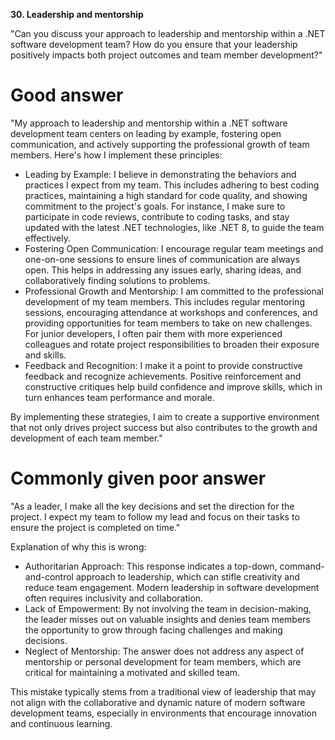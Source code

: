 **30. Leadership and mentorship**

"Can you discuss your approach to leadership and mentorship within a .NET software development team? How do you ensure that your leadership positively impacts both project outcomes and team member development?"

# Good answer

"My approach to leadership and mentorship within a .NET software development team centers on leading by example, fostering open communication, and actively supporting the professional growth of team members. Here's how I implement these principles:
- Leading by Example: I believe in demonstrating the behaviors and practices I expect from my team. This includes adhering to best coding practices, maintaining a high standard for code quality, and showing commitment to the project's goals. For instance, I make sure to participate in code reviews, contribute to coding tasks, and stay updated with the latest .NET technologies, like .NET 8, to guide the team effectively.
- Fostering Open Communication: I encourage regular team meetings and one-on-one sessions to ensure lines of communication are always open. This helps in addressing any issues early, sharing ideas, and collaboratively finding solutions to problems.
- Professional Growth and Mentorship: I am committed to the professional development of my team members. This includes regular mentoring sessions, encouraging attendance at workshops and conferences, and providing opportunities for team members to take on new challenges. For junior developers, I often pair them with more experienced colleagues and rotate project responsibilities to broaden their exposure and skills.
- Feedback and Recognition: I make it a point to provide constructive feedback and recognize achievements. Positive reinforcement and constructive critiques help build confidence and improve skills, which in turn enhances team performance and morale.

By implementing these strategies, I aim to create a supportive environment that not only drives project success but also contributes to the growth and development of each team member."

# Commonly given poor answer

"As a leader, I make all the key decisions and set the direction for the project. I expect my team to follow my lead and focus on their tasks to ensure the project is completed on time."

Explanation of why this is wrong:
- Authoritarian Approach: This response indicates a top-down, command-and-control approach to leadership, which can stifle creativity and reduce team engagement. Modern leadership in software development often requires inclusivity and collaboration.
- Lack of Empowerment: By not involving the team in decision-making, the leader misses out on valuable insights and denies team members the opportunity to grow through facing challenges and making decisions.
- Neglect of Mentorship: The answer does not address any aspect of mentorship or personal development for team members, which are critical for maintaining a motivated and skilled team.

This mistake typically stems from a traditional view of leadership that may not align with the collaborative and dynamic nature of modern software development teams, especially in environments that encourage innovation and continuous learning.
